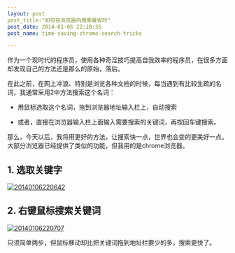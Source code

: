 ```yaml
---
layout: post
post_title:"如何在浏览器内搜索最省时"
post_date: 2014-01-06 22:10:35
post_name: time-saving-chrome-search-tricks

---
```


作为一个现时代的程序员，使用各种奇淫技巧提高自我效率的程序员，在很多方面却发现自己的方法还是那么的原始，落后。

在此之前，在网上冲浪、特别是浏览各种文档的时候，每当遇到有比较生疏的名词，我通常采用2中方法搜索这个名词：

*   用鼠标选取这个名词，拖到浏览器地址输入栏上，自动搜索

*   或者，直接在浏览器输入栏上面输入需要搜索的关键词，再按回车键搜索。

那么，今天以后，我将用更好的方法，让搜索快一点，世界也会变的更美好一点。大部分浏览器已经提供了类似的功能，但我用的是chrome浏览器。

## 1. 选取关键字

[![20140106220642](http://7arnhx.com1.z0.glb.clouddn.com/wp-content/uploads/2014/01/20140106220642.jpg)](http://7arnhx.com1.z0.glb.clouddn.com/wp-content/uploads/2014/01/20140106220642.jpg)

## 2. 右键鼠标搜索关键词

[![20140106220707](http://7arnhx.com1.z0.glb.clouddn.com/wp-content/uploads/2014/01/20140106220707.jpg)](http://7arnhx.com1.z0.glb.clouddn.com/wp-content/uploads/2014/01/20140106220707.jpg)

只须简单两步，但鼠标移动却比把关键词拖到地址栏要少的多，搜索更快了。